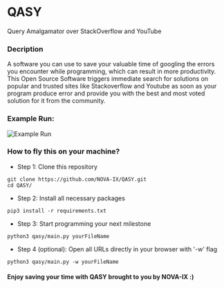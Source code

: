 # QASY
Query Amalgamator over StackOverflow and YouTube

### Decription
A software you can use to save your valuable time of googling the errors you encounter while programming, which can result in more productivity.
This Open Source Software triggers immediate search for solutions on popular and trusted sites like Stackoverflow and Youtube as soon as your program produce error and provide you with the best and most voted solution for it from the community.

### Example Run:
![Example Run](https://res.cloudinary.com/dg7anvkkr/image/upload/v1636226686/samprit/Example_Run_-_QASY_unei8v.png)

### How to fly this on your machine?
* Step 1: Clone this repository <br />
```shell
git clone https://github.com/NOVA-IX/QASY.git
cd QASY/
```
* Step 2: Install all necessary packages <br />
```shell
pip3 install -r requirements.txt
```
* Step 3: Start programming your next milestone
```shell
python3 qasy/main.py yourFileName
```
* Step 4 (optional): Open all URLs directly in your browser with '-w' flag
```shell
python3 qasy/main.py -w yourFileName
```

#### Enjoy saving your time with QASY brought to you by NOVA-IX :)
